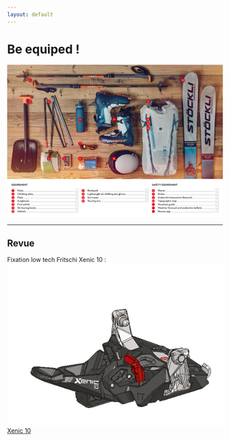 ```yaml
---
layout: default
---
```

# Be equiped !

![equipment](equip.png)

---

## Revue

Fixation low tech Fritschi Xenic 10 :
![xnc 10](xn1.png)
[Xenic 10](./xenic.html) 
